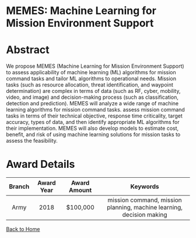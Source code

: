 
MEMES: Machine Learning for Mission Environment Support
=======================================================

# Abstract


We propose MEMES (Machine Learning for Mission Environment Support) to assess applicability of machine learning (ML) algorithms for mission command tasks and tailor ML algorithms to operational needs. Mission tasks (such as resource allocation, threat identification, and waypoint determination) are complex in terms of data (such as RF, cyber, mobility, video, and image) and decision-making process (such as classification, detection and prediction). MEMES will analyze a wide range of machine learning algorithms for mission command tasks. assess mission command tasks in terms of their technical objective, response time criticality, target accuracy, types of data, and then identify appropriate ML algorithms for their implementation. MEMES will also develop models to estimate cost, benefit, and risk of using machine learning solutions for mission tasks to assess the feasibility.  

# Award Details

|Branch|Award Year|Award Amount|Keywords|
| :---: | :---: | :---: | :---: |
|Army|2018|$100,000|mission command, mission planning, machine learning, decision making|
  
  


[Back to Home](https://github.com/chrischow/dod_sbir_awards/Reports/CC/#1019)